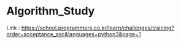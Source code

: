 # Algorithm_Study

Link : https://school.programmers.co.kr/learn/challenges/training?order=acceptance_asc&languages=python3&page=1
